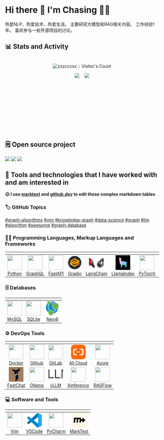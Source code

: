 # Hi there 👋 I'm Chasing 👨‍💻

热爱NLP、热爱技术、热爱生活。
主要研究大模型和RAG相关内容。
工作经验1年。
喜欢参与一些开源项目的讨论。

<h2>📊 Stats and Activity</h2>
<p align="center"><br><img src="https://count.getloli.com/get/@:zzzcccxx?theme=rule34" alt="zzzcccxx :: Visitor's Count" /></p>

<div align="center" style="display: flex; flex-wrap: wrap; justify-content: center; gap: 1rem;">
  <img height="190" src="https://github-readme-stats.vercel.app/api?username=zzzcccxx&show_icons=true&bg_color=333&text_color=fff&title_color=D1D1D1&icon_color=D1D1D1&border_radius=8&hide=prs&include_all_commits=true"/>
  <img height="190" src="https://github-readme-stats.vercel.app/api/top-langs/?username=zzzcccxx&layout=compact&langs_count=7&theme=dark"/>
</div>
</p>


<h2>🗒️ Open source project </h2>

[![](https://github-readme-stats.vercel.app/api/pin/?username=zzzcccxx&repo=nano-graphrag)](https://github.com/zzzcccxx/nano-graphrag)
[![](https://github-readme-stats.vercel.app/api/pin/?username=zzzcccxx&repo=LightRAG)](https://github.com/zzzcccxx/LightRAG)
[![](https://github-readme-stats.vercel.app/api/pin/?username=zzzcccxx&repo=KAG)](https://github.com/zzzcccxx/KAG)
<br>

<h2>🧰 Tools and technologies that I have worked with and am interested in</h2>

**😉 I use [marktext](https://github.com/marktext/marktext) and [github.dev](https://github.dev/) to edit these complex markdown tables**

<h3>🏷️ GitHub Topics</h3>

[#graph-algorithms](https://github.com/topics/graph-algorithms)
[#vim](https://github.com/topics/vim)
[#knowledge-graph](https://github.com/topics/knowledge-graph)
[#data-science](https://github.com/topics/data-science)
[#graph](https://github.com/topics/graph)
[#llm](https://github.com/topics/llm)
[#algorithm](https://github.com/topics/algorithm)
[#awesome](https://github.com/topics/awesome)
[#graph-database](https://github.com/topics/graph-database)

<h3>👨‍💻 Programming Languages, Markup Languages and Frameworks</h3>

| <!-- -->                                                                                                                                                                                                                                                 | <!-- -->                                                                                                                                                                                                                                                                                         | <!-- -->                                                                                                                                                                                                                                                                                                 | <!-- -->                                                                                                                                                                                                                                                                                                    | <!-- -->                                                                                                                                                                                                                                                                                                     | <!-- -->                                                                                                                                                                                                                                                                                                                    | <!-- -->                                                                                                                                                                                                                                                                                             | <!-- -->                                                                                                                                                                                                                                                            | <!-- -->                                                                                                                                                                                                                                             |
|:--------------------------------------------------------------------------------------------------------------------------------------------------------------------------------------------------------------------------------------------------------:|:------------------------------------------------------------------------------------------------------------------------------------------------------------------------------------------------------------------------------------------------------------------------------------------------:|:--------------------------------------------------------------------------------------------------------------------------------------------------------------------------------------------------------------------------------------------------------------------------------------------------------:|:-----------------------------------------------------------------------------------------------------------------------------------------------------------------------------------------------------------------------------------------------------------------------------------------------------------:|:------------------------------------------------------------------------------------------------------------------------------------------------------------------------------------------------------------------------------------------------------------------------------------------------------------:|:---------------------------------------------------------------------------------------------------------------------------------------------------------------------------------------------------------------------------------------------------------------------------------------------------------------------------:|:----------------------------------------------------------------------------------------------------------------------------------------------------------------------------------------------------------------------------------------------------------------------------------------------------:|:-------------------------------------------------------------------------------------------------------------------------------------------------------------------------------------------------------------------------------------------------------------------:|:----------------------------------------------------------------------------------------------------------------------------------------------------------------------------------------------------------------------------------------------------:|
| <a href="https://www.python.org/" target="_blank"><img style="width: 48px; height: 48px; object-fit: cover; margin: 0 auto;" src="https://techstack-generator.vercel.app/python-icon.svg" /><div style="text-align: center; white-space: nowrap;">Python</div></a>                                                          | <a href="https://graphql.org/" target="_blank"><img style="width: 48px; height: 48px; object-fit: cover; margin: 0 auto;" src="https://techstack-generator.vercel.app/graphql-icon.svg" /><div style="text-align: center; white-space: nowrap;">GraphQL</div></a>                      | <a href="https://github.com/tiangolo/fastapi" target="_blank"><img style="width: 48px; height: 48px; object-fit: cover; margin: 0 auto;" src="https://skillicons.dev/icons?theme=light&i=fastapi" /><div style="text-align: center; white-space: nowrap;">FastAPI</div></a> | <a href="https://github.com/gradio-app/gradio" target="_blank"><img style="width: 48px; height: 48px; object-fit: cover; margin: 0 auto;" src="https://raw.githubusercontent.com/zzzcccxx/zzzcccxx/master/public/icons/gradio.png" /><div style="text-align: center; white-space: nowrap;">Gradio</div></a> | <a href="https://github.com/langchain-ai/langchain" target="_blank"><img style="width: 48px; height: 48px; object-fit: cover; margin: 0 auto;" src="https://raw.githubusercontent.com/zzzcccxx/zzzcccxx/master/public/icons/langchain.png" /><div style="text-align: center; white-space: nowrap;">LangChain</div></a> | <a href="https://github.com/run-llama/llama_index" target="_blank"><img style="width: 48px; height: 48px; object-fit: cover; margin: 0 auto;" src="https://raw.githubusercontent.com/zzzcccxx/zzzcccxx/master/public/icons/llamaindex.png" /><div style="text-align: center; white-space: nowrap;">LlamaIndex</div></a> | <a href="https://github.com/pytorch/pytorch" target="_blank"><img style="width: 48px; height: 48px; object-fit: cover; margin: 0 auto;" src="https://skillicons.dev/icons?theme=light&i=pytorch" /><div style="text-align: center; white-space: nowrap;">PyTorch</div></a>                                                                     | <a href="https://github.com/huggingface/transformers" target="_blank"><img style="width: 48px; height: 48px; object-fit: cover; margin: 0 auto;" src="https://huggingface.co/datasets/huggingface/brand-assets/resolve/main/hf-logo.svg" /><div style="text-align: center; white-space: nowrap;">Transformers</div></a> | <a href="https://networkx.org/" target="_blank"><img style="width: 48px; height: 48px; object-fit: cover; margin: 0 auto;" src="https://raw.githubusercontent.com/zzzcccxx/zzzcccxx/master/public/icons/networkx.png" /><div style="text-align: center; white-space: nowrap;">NetworkX</div></a> |

<h3>🗄️ Databases</h3>

| <!-- -->                                                                                                                                                                                                                                     | <!-- -->                                                                                                                                                                                                                                             | <!-- -->                                                                                                                                                                                                                                                                                      |
|:--------------------------------------------------------------------------------------------------------------------------------------------------------------------------------------------------------------------------------------------:|:----------------------------------------------------------------------------------------------------------------------------------------------------------------------------------------------------------------------------------------------------:|:---------------------------------------------------------------------------------------------------------------------------------------------------------------------------------------------------------------------------------------------------------------------------------------------:|
| <a href="https://www.mysql.com/" target="_blank"><img style="width: 48px; height: 48px; object-fit: cover; margin: 0 auto;" src="https://techstack-generator.vercel.app/mysql-icon.svg" /><div style="text-align: center; white-space: nowrap;">MySQL</div></a> | <a href="https://www.sqlite.org/index.html" target="_blank"><img style="width: 48px; height: 48px; object-fit: cover; margin: 0 auto;" src="https://skillicons.dev/icons?theme=light&i=sqlite" /><div style="text-align: center; white-space: nowrap;">SQLite</div></a> | <a href="https://github.com/neo4j/neo4j" target="_blank"><img style="width: 48px; height: 48px; object-fit: cover; margin: 0 auto;" src="https://raw.githubusercontent.com/zzzcccxx/zzzcccxx/master/public/icons/neo4j-icon.svg" /><div style="text-align: center; white-space: nowrap;">Neo4j</div></a> |

<h3>⚙️ DevOps Tools</h3>

| <!-- -->                                                                                                                                                                                                                                                                                               | <!-- -->                                                                                                                                                                                                                                                                                  | <!-- -->                                                                                                                                                                                                                                                                                                   | <!-- -->                                                                                                                                                                                                                                                                                             | <!-- -->                                                                                                                                                                                                                                                                                                   |
|:------------------------------------------------------------------------------------------------------------------------------------------------------------------------------------------------------------------------------------------------------------------------------------------------------:|:-----------------------------------------------------------------------------------------------------------------------------------------------------------------------------------------------------------------------------------------------------------------------------------------:|:----------------------------------------------------------------------------------------------------------------------------------------------------------------------------------------------------------------------------------------------------------------------------------------------------------:|:----------------------------------------------------------------------------------------------------------------------------------------------------------------------------------------------------------------------------------------------------------------------------------------------------:|:----------------------------------------------------------------------------------------------------------------------------------------------------------------------------------------------------------------------------------------------------------------------------------------------------------:|
| <a href="https://www.docker.com/" target="_blank"><img style="width: 48px; height: 48px; object-fit: cover; margin: 0 auto;" src="https://techstack-generator.vercel.app/docker-icon.svg" /><div style="text-align: center; white-space: nowrap;">Docker</div></a>                                                        | <a href="https://github.com/" target="_blank"><img style="width: 48px; height: 48px; object-fit: cover; margin: 0 auto;" src="https://techstack-generator.vercel.app/github-icon.svg" /><div style="text-align: center; white-space: nowrap;">Github</div></a>                                                                        | <a href="https://gitlab.com/" target="_blank"><img style="width: 48px; height: 48px; object-fit: cover; margin: 0 auto;" src="https://skillicons.dev/icons?theme=light&i=gitlab" /><div style="text-align: center; white-space: nowrap;">GitLab</div></a>               | <a href="https://cn.aliyun.com/" target="_blank"><img style="width: 48px; height: 48px; object-fit: cover; margin: 0 auto;" src="https://raw.githubusercontent.com/zzzcccxx/zzzcccxx/master/public/icons/aliyun.png" /><div style="text-align: center; white-space: nowrap;">Ali Cloud</div></a> | <a href="https://azure.microsoft.com/" target="_blank"><img style="width: 48px; height: 48px; object-fit: cover; margin: 0 auto;" src="https://skillicons.dev/icons?theme=light&i=azure" /><div style="text-align: center; white-space: nowrap;">Azure</div></a>                                                              |
| <a href="https://github.com/lm-sys/FastChat" target="_blank"><img style="width: 48px; height: 48px; object-fit: cover; margin: 0 auto;" src="https://raw.githubusercontent.com/zzzcccxx/zzzcccxx/master/public/icons/vicuna_logo.jpeg" /><div style="text-align: center; white-space: nowrap;">FastChat</div></a> | <a href="https://github.com/ollama/ollama" target="_blank"><img style="width: 48px; height: 48px; object-fit: cover; margin: 0 auto;" src="https://ollama.com/public/ollama.png" /><div style="text-align: center; white-space: nowrap;">Ollama</div></a>                                                    | <a href="https://github.com/vllm-project/vllm" target="_blank"><img style="width: 48px; height: 48px; object-fit: cover; margin: 0 auto;" src="https://raw.githubusercontent.com/zzzcccxx/zzzcccxx/master/public/icons/vllm.png" /><div style="text-align: center; white-space: nowrap;">vLLM</div></a>  |  <a href="https://github.com/xorbitsai/inference" target="_blank"><img style="width: 48px; height: 48px; object-fit: cover; margin: 0 auto;" src="https://avatars.githubusercontent.com/u/109655068?s=48" /><div style="text-align: center; white-space: nowrap;">Xinference</div></a>   |    <a href="https://github.com/infiniflow/ragflow" target="_blank"><img style="width: 48px; height: 48px; object-fit: cover; margin: 0 auto;" src="https://ragflow.io/img/logo.svg" /><div style="text-align: center; white-space: nowrap;">RAGFlow</div></a>   |

<h3>💻 Software and Tools</h3>

| <!-- -->                                                                                                                                                                                                                                                                                               | <!-- -->                                                                                                                                                                                                                                                                                          | <!-- -->                                                                                                                                                                                                                                                                                              | <!-- -->                                                                                                                                                                                                                                                                                                   |
|:------------------------------------------------------------------------------------------------------------------------------------------------------------------------------------------------------------------------------------------------------------------------------------------------------:|:-------------------------------------------------------------------------------------------------------------------------------------------------------------------------------------------------------------------------------------------------------------------------------------------------:|:-----------------------------------------------------------------------------------------------------------------------------------------------------------------------------------------------------------------------------------------------------------------------------------------------------:|:----------------------------------------------------------------------------------------------------------------------------------------------------------------------------------------------------------------------------------------------------------------------------------------------------------:|
| <a href="https://github.com/vim/vim" target="_blank"> <img style="width: 48px; height: 48px; object-fit: cover; margin: 0 auto;" src="https://www.vim.org/images/vimlogo.svg" /> <div style="text-align: center; white-space: nowrap;">Vim</div></a>                                                                      | <a href="https://github.com/microsoft/vscode" target="_blank"> <img style="width: 48px; height: 48px; object-fit: cover; margin: 0 auto;" src="https://raw.githubusercontent.com/zzzcccxx/zzzcccxx/master/public/icons/vscode.svg" /> <div style="text-align: center; white-space: nowrap;">VSCode</div></a> | <a href="https://www.jetbrains.com/pycharm/" target="_blank"> <img style="width: 48px; height: 48px; object-fit: cover; margin: 0 auto;" src="https://resources.jetbrains.com/storage/products/company/brand/logos/PyCharm_icon.svg" /> <div style="text-align: center; white-space: nowrap;">PyCharm</div></a>               | <a href="https://github.com/marktext/marktext" target="_blank"> <img style="width: 48px; height: 48px; object-fit: cover; margin: 0 auto;" src="https://raw.githubusercontent.com/marktext/marktext/develop/static/logo-small.png" /> <div style="text-align: center; white-space: nowrap;">MarkText</div></a> |
